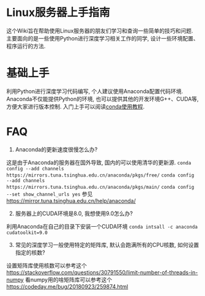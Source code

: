# Linux服务器上手指南
这个Wiki旨在帮助使用Linux服务器的朋友们学习和查询一些简单的技巧和问题.
主要面向的是一些使用Python进行深度学习相关工作的同学, 设计一些环境配置、程序运行的方法.

# 基础上手
利用Python进行深度学习代码编写, 个人建议使用Anaconda配置代码环境. 
Anaconda不仅能提供Python的环境, 也可以提供其他的开发环境G++、CUDA等, 方便大家进行版本控制.
入门上手可以阅读[conda使用教程](https://conda.io/docs/user-guide/getting-started.html).

# FAQ
1. Anaconda的更新速度很慢怎么办? 

  这是由于Anaconda的服务器在国外导致, 国内的可以使用清华的更新源.
  `conda config --add channels https://mirrors.tuna.tsinghua.edu.cn/anaconda/pkgs/free/`
  `conda config --add channels https://mirrors.tuna.tsinghua.edu.cn/anaconda/pkgs/main/`
  `conda config --set show_channel_urls yes`
  参见 https://mirror.tuna.tsinghua.edu.cn/help/anaconda/

2. 服务器上的CUDA环境是8.0, 我想使用9.0怎么办?

  利用Anaconda在自己的目录下安装一个CUDA环境
  `conda intsall -c anaconda cudatoolkit=9.0`
  
3. 常见的深度学习一般使用特定的矩阵库, 默认会跑满所有的CPU核数, 如何设置指定的核数?

  设置矩阵库使用核数可以参考这个
  https://stackoverflow.com/questions/30791550/limit-number-of-threads-in-numpy
  看numpy用的啥矩阵库可以参考这个
  https://codeday.me/bug/20180923/259874.html
